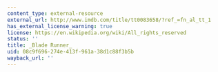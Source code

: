 ```yaml
---
content_type: external-resource
external_url: http://www.imdb.com/title/tt0083658/?ref_=fn_al_tt_1
has_external_license_warning: true
license: https://en.wikipedia.org/wiki/All_rights_reserved
status: ''
title: _Blade Runner_
uid: 08c9f696-274e-413f-961a-38d1c88f3b5b
wayback_url: ''
---
```

